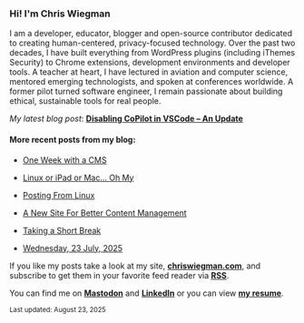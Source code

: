 ### Hi! I'm Chris Wiegman

I am a developer, educator, blogger and open-source contributor dedicated to creating human-centered, privacy-focused technology. Over the past two decades, I have built everything from WordPress plugins (including iThemes Security) to Chrome extensions, development environments and developer tools. A teacher at heart, I have lectured in aviation and computer science, mentored emerging technologists, and spoken at conferences worldwide. A former pilot turned software engineer, I remain passionate about building ethical, sustainable tools for real people.

_My latest blog post_: **[Disabling CoPilot in VSCode – An Update](https://chriswiegman.com/2025/08/disabling-copilot-in-vscode-an-update/)**

#### More recent posts from my blog:



- [One Week with a CMS](https://chriswiegman.com/2025/08/one-week-with-a-cms/)

- [Linux or iPad or Mac… Oh My](https://chriswiegman.com/2025/08/linux-or-ipad-or-mac-oh-my/)

- [Posting From Linux](https://chriswiegman.com/2025/08/posting-from-linux/)

- [A New Site For Better Content Management](https://chriswiegman.com/2025/08/a-new-site-for-better-content-management/)

- [Taking a Short Break](https://chriswiegman.com/2025/07/taking-a-short-break/)

- [Wednesday, 23 July, 2025](https://chriswiegman.com/2025/07/wednesday-23-july-2025/)

If you like my posts take a look at my site, **[chriswiegman.com](https://chriswiegman.com/)**, and subscribe to get them in your favorite feed reader via **[RSS](https://chriswiegman.com/feed)**.

You can find me on **[Mastodon](https://mastodon.chriswiegman.com/@chris)** and **[LinkedIn](https://www.linkedin.com/in/chriswiegman)** or you can view **[my resume](https://cwie.co/resume)**.

<sub>Last updated: August 23, 2025</sub>
